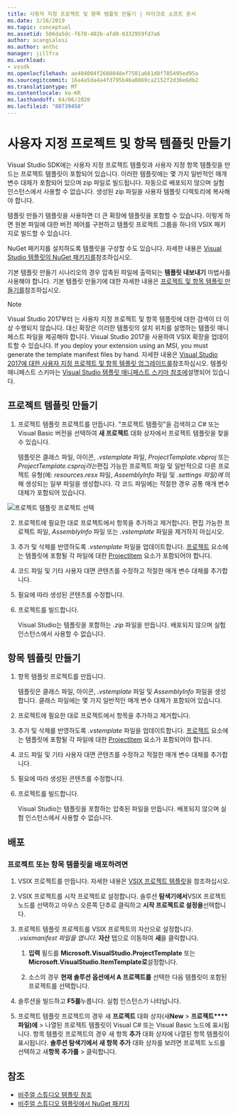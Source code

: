 ```yaml
---
title: 사용자 지정 프로젝트 및 항목 템플릿 만들기 | 마이크로 소프트 문서
ms.date: 3/16/2019
ms.topic: conceptual
ms.assetid: 586da5dc-f678-402b-afd0-0332959fd7a6
author: acangialosi
ms.author: anthc
manager: jillfra
ms.workload:
- vssdk
ms.openlocfilehash: ae404004f2660048ef7581a661d8f785495ed95a
ms.sourcegitcommit: 16a4a5da4a4fd795b46a0869ca2152f2d36e6db2
ms.translationtype: MT
ms.contentlocale: ko-KR
ms.lasthandoff: 04/06/2020
ms.locfileid: "80739458"
---
```

# <a name="create-custom-project-and-item-templates"></a>사용자 지정 프로젝트 및 항목 템플릿 만들기

Visual Studio SDK에는 사용자 지정 프로젝트 템플릿과 사용자 지정 항목 템플릿을 만드는 프로젝트 템플릿이 포함되어 있습니다. 이러한 템플릿에는 몇 가지 일반적인 매개 변수 대체가 포함되어 있으며 zip 파일로 빌드됩니다. 자동으로 배포되지 않으며 실험 인스턴스에서 사용할 수 없습니다. 생성된 zip 파일을 사용자 템플릿 디렉토리에 복사해야 합니다.

템플릿 만들기 템플릿을 사용하면 더 큰 확장에 템플릿을 포함할 수 있습니다. 이렇게 하면 원본 파일에 대한 버전 제어를 구현하고 템플릿 프로젝트 그룹을 하나의 VSIX 패키지로 빌드할 수 있습니다.

NuGet 패키지를 설치하도록 템플릿을 구성할 수도 있습니다. 자세한 내용은 [Visual Studio 템플릿의 NuGet 패키지를](/nuget/visual-studio-extensibility/visual-studio-templates)참조하십시오.

기본 템플릿 만들기 시나리오의 경우 압축된 파일에 출력되는 **템플릿 내보내기** 마법사를 사용해야 합니다. 기본 템플릿 만들기에 대한 자세한 내용은 [프로젝트 및 항목 템플릿 만들기를](../ide/creating-project-and-item-templates.md)참조하십시오.

> [!NOTE]
> Visual Studio 2017부터 는 사용자 지정 프로젝트 및 항목 템플릿에 대한 검색이 더 이상 수행되지 않습니다. 대신 확장은 이러한 템플릿의 설치 위치를 설명하는 템플릿 매니페스트 파일을 제공해야 합니다. Visual Studio 2017을 사용하여 VSIX 확장을 업데이트할 수 있습니다. If you deploy your extension using an MSI, you must generate the template manifest files by hand. 자세한 내용은 [Visual Studio 2017에 대한 사용자 지정 프로젝트 및 항목 템플릿 업그레이드를](../extensibility/upgrading-custom-project-and-item-templates-for-visual-studio-2017.md)참조하십시오. 템플릿 매니페스트 스키마는 [Visual Studio 템플릿 매니페스트 스키마 참조에](../extensibility/visual-studio-template-manifest-schema-reference.md)설명되어 있습니다.

## <a name="create-a-project-template"></a>프로젝트 템플릿 만들기

1. 프로젝트 템플릿 프로젝트를 만듭니다. "프로젝트 템플릿"을 검색하고 C# 또는 Visual Basic 버전을 선택하여 **새 프로젝트** 대화 상자에서 프로젝트 템플릿을 찾을 수 있습니다.

     템플릿은 클래스 파일, 아이콘, *.vstemplate* 파일, *ProjectTemplate.vbproj* 또는 *ProjectTemplate.csproj라는*편집 가능한 프로젝트 파일 및 일반적으로 다른 프로젝트 유형(예: *resources.resx* 파일, *AssemblyInfo* 파일 및 *.settings 파일)에* 의해 생성되는 일부 파일을 생성합니다. 각 코드 파일에는 적절한 경우 공통 매개 변수 대체가 포함되어 있습니다.

![프로젝트 템플릿 프로젝트 선택](media/project-template-selection.png)

2. 프로젝트에 필요한 대로 프로젝트에서 항목을 추가하고 제거합니다. 편집 가능한 프로젝트 파일, *AssemblyInfo* 파일 또는 *.vstemplate* 파일을 제거하지 마십시오.

3. 추가 및 삭제를 반영하도록 *.vstemplate* 파일을 업데이트합니다. [프로젝트](../extensibility/project-element-visual-studio-templates.md) 요소에는 템플릿에 포함될 각 파일에 대한 [ProjectItem](../extensibility/projectitem-element-visual-studio-item-templates.md) 요소가 포함되어야 합니다.

4. 코드 파일 및 기타 사용자 대면 콘텐츠를 수정하고 적절한 매개 변수 대체를 추가합니다.

5. 필요에 따라 생성된 콘텐츠를 수정합니다.

6. 프로젝트를 빌드합니다.

     Visual Studio는 템플릿을 포함하는 *.zip* 파일을 만듭니다. 배포되지 않으며 실험 인스턴스에서 사용할 수 없습니다.

## <a name="create-an-item-template"></a>항목 템플릿 만들기

1. 항목 템플릿 프로젝트를 만듭니다.

     템플릿은 클래스 파일, 아이콘, *.vstemplate* 파일 및 *AssemblyInfo* 파일을 생성합니다. 클래스 파일에는 몇 가지 일반적인 매개 변수 대체가 포함되어 있습니다.

2. 프로젝트에 필요한 대로 프로젝트에서 항목을 추가하고 제거합니다.

3. 추가 및 삭제를 반영하도록 *.vstemplate* 파일을 업데이트합니다. [프로젝트](../extensibility/project-element-visual-studio-templates.md) 요소에는 템플릿에 포함될 각 파일에 대한 [ProjectItem](../extensibility/projectitem-element-visual-studio-item-templates.md) 요소가 포함되어야 합니다.

4. 코드 파일 및 기타 사용자 대면 콘텐츠를 수정하고 적절한 매개 변수 대체를 추가합니다.

5. 필요에 따라 생성된 콘텐츠를 수정합니다.

6. 프로젝트를 빌드합니다.

     Visual Studio는 템플릿을 포함하는 압축된 파일을 만듭니다. 배포되지 않으며 실험 인스턴스에서 사용할 수 없습니다.

## <a name="deployment"></a>배포

### <a name="to-deploy-the-project-or-item-template"></a>프로젝트 또는 항목 템플릿을 배포하려면

1. VSIX 프로젝트를 만듭니다. 자세한 내용은 [VSIX 프로젝트 템플릿](../extensibility/vsix-project-template.md)을 참조하십시오.

2. VSIX 프로젝트를 시작 프로젝트로 설정합니다. 솔루션 **탐색기에서**VSIX 프로젝트 노드를 선택하고 마우스 오른쪽 단추로 클릭하고 **시작 프로젝트로 설정을**선택합니다.

3. 프로젝트 템플릿 프로젝트를 VSIX 프로젝트의 자산으로 설정합니다. *.vsixmanifest 파일을 엽니다.* **자산** 탭으로 이동하여 **새**을 클릭합니다.

    1. **입력** 필드를 **Microsoft.VisualStudio.ProjectTemplate** 또는 **Microsoft.VisualStudio.ItemTemplate로**설정합니다.

    2. 소스의 경우 **현재 솔루션 옵션에서 A 프로젝트를** 선택한 다음 템플릿이 포함된 프로젝트를 선택합니다.

4. 솔루션을 빌드하고 **F5를**누릅니다. 실험 인스턴스가 나타납니다.

5. 프로젝트 템플릿 프로젝트의 경우 새 **프로젝트** 대화 상자(새**New** > **프로젝트****파일)에** > 나열된 프로젝트 템플릿이 Visual C# 또는 Visual Basic 노드에 표시됩니다. 항목 템플릿 프로젝트의 경우 새 항목 **추가** 대화 상자에 나열된 항목 템플릿이 표시됩니다. **솔루션 탐색기에서** **새 항목 추가** 대화 상자를 보려면 프로젝트 노드를 선택하고 새**항목** **추가를** > 클릭합니다.

## <a name="see-also"></a>참조

- [비주얼 스튜디오 템플릿 참조](../ide/creating-project-and-item-templates.md)
- [비주얼 스튜디오 템플릿에서 NuGet 패키지](/nuget/visual-studio-extensibility/visual-studio-templates)
